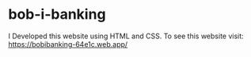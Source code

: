 # bob-i-banking
I Developed this website using HTML and CSS. To see this website visit: https://bobibanking-64e1c.web.app/
